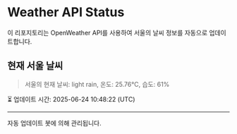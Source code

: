 
# Weather API Status

이 리포지토리는 OpenWeather API를 사용하여 서울의 날씨 정보를 자동으로 업데이트합니다.

## 현재 서울 날씨
> 서울의 현재 날씨: light rain, 온도: 25.76°C, 습도: 61%

⏳ 업데이트 시간: 2025-06-24 10:48:22 (UTC)

---
자동 업데이트 봇에 의해 관리됩니다.
